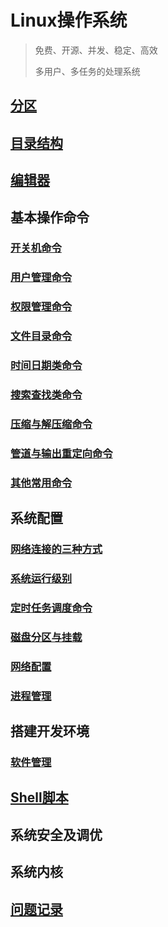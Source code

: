 # Linux操作系统

> 免费、开源、并发、稳定、高效
>
> 多用户、多任务的处理系统

## [分区](./分区.md) 

## [目录结构](./目录结构.md) 

## [编辑器](./vi和vim.md)

## 基本操作命令

### [开关机命令](./开机和关机命令.md) 

### [用户管理命令](./用户管理命令.md) 

### [权限管理命令](./权限管理命令.md) 

### [文件目录命令](./文件目录命令.md) 

### [时间日期类命令](./时间日期类命令.md)

### [搜索查找类命令](./搜索查找类命令.md)

### [压缩与解压缩命令](./压缩与解压缩命令.md) 

### [管道与输出重定向命令](./管道与输出重定向命令.md) 

### [其他常用命令](./其他常用命令.md) 

## 系统配置

### [网络连接的三种方式](./网络连接的三种方式.md) 

### [系统运行级别](./系统运行级别.md) 

### [定时任务调度命令](./定时任务调度命令.md) 

### [磁盘分区与挂载](./磁盘分区与挂载.md) 

### [网络配置](./网络配置.md)

### [进程管理](./进程管理.md) 

## 搭建开发环境

### [软件管理](./软件管理.md) 

## [Shell脚本](./Shell.md) 

## 系统安全及调优

## 系统内核

## [问题记录](./问题记录.md) 



